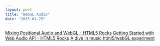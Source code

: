 ```yaml
---
layout: post
title: "WebGL Audio"
date: "2015-01-25"
---
```


[Mixing Positional Audio and WebGL - HTML5 Rocks](http://www.html5rocks.com/en/tutorials/webaudio/positional_audio/?redirect_from_locale=ko)
[Getting Started with Web Audio API - HTML5 Rocks](http://www.html5rocks.com/en/tutorials/webaudio/intro/)
[A dive in music html5/webGL experiment](http://do.adive.in/music/)

